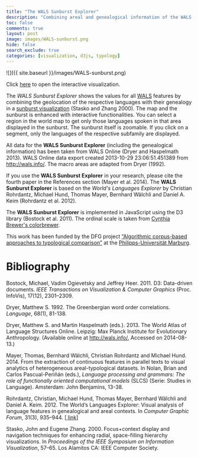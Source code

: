 ```yaml
---
title: "The WALS Sunburst Explorer"
description: "Combining areal and genealogical information of the WALS database"
toc: false
comments: true
layout: post
image: images/WALS-sunburst.png
hide: false
search_exclude: true
categories: [visualization, d3js, typology]
---
```


![]({{ site.baseurl }}/images/WALS-sunburst.png)

Click <a href="http://th-mayer.de/wals/" target="_blank">here</a> to open the interactive visualization.

The *WALS Sunburst Explorer* shows the values for all <a href="http://wals.info" target="_blank"><i class="fa fa-external-link"></i> WALS</a>
features by combining the geolocation of the respective languages with their genealogy in
a <a href="http://www.cc.gatech.edu/gvu/ii/sunburst/" target="_blank"><i class="fa fa-external-link"></i> sunburst visualization</a>
(Stasko and Zhang 2000). The map and the sunburst is enhanced with interactive functionalities.
You can select a region in the world map to get only those languages spoken in that area
displayed in the sunburst. The sunburst itself is zoomable. If you click on a segment, only
the languages of the respective subfamily are displayed.

All data for the <b>WALS Sunburst Explorer</b> (including the genealogical information) has been taken from WALS Online (Dryer and Haspelmath 2013). WALS Online data export created 2013-10-29 23:06:51.451389 from <a href="http://wals.info/" target="_blank"><i class="fa fa-external-link"></i> http://wals.info/</a>. The macro areas are adapted from Dryer (1992).

If you use the <b>WALS Sunburst Explorer</b> in your research, please cite the fourth paper in the References section (Mayer et al. 2014). The <b>WALS Sunburst Explorer</b> is based on the <em>World's Languages Explorer</em>
by Christian Rohrdantz, Michael Hund, Thomas Mayer, Bernhard Wälchli and Daniel A. Keim
(Rohrdantz et al. 2012).

The <b>WALS Sunburst Explorer</b> is implemented in JavaScript using the D3 library (Bostock et al. 2011). The ordinal scale is taken from <a href="http://colorbrewer2.org/" target="_blank"><i class="fa fa-external-link"></i> Cynthia Brewer's colorbrewer</a>.

This work has been funded by the DFG project
<a href="http://paralleltext.info" target="_blank">“Algorithmic corpus-based approaches to typological
comparison”</a> at the <a href="http://www.uni-marburg.de" target="_blank">Philipps-Universität Marburg</a>. 


# Bibliography

Bostock, Michael, Vadim Ogievetsky and Jeffrey Heer. 2011. D3: Data-driven documents. <i>IEEE Transactions on Visualization &amp; Computer Graphics</i> (Proc. InfoVis), 17(12), 2301–2309.

Dryer, Matthew S. 1992. The Greenbergian word order correlations. <i>Language</i>, 68(1), 81-138.

Dryer, Matthew S. and Martin Haspelmath (eds.). 2013. The World Atlas of Language Structures Online. Leipzig: Max Planck Institute for Evolutionary Anthropology. (Available online at <a href="http://wals.info/"><i class="fa fa-external-link"></i> http://wals.info/</a>, Accessed on 2014-08-13.)

Mayer, Thomas, Bernhard Wälchli, Christian Rohrdantz and Michael Hund. 2014. From the extraction of continuous features in parallel texts to visual analytics of heterogeneous areal-typological datasets. In Nolan, Brian and Carlos Pascual-Periñán (eds.),&nbsp;<em>Language processing and grammars: The role of functionally oriented computational models</em> (SLCS) (Serie: Studies in Language). Amsterdam: John Benjamins, 13-38.

Rohrdantz, Christian, Michael Hund, Thomas Mayer, Bernhard Wälchli and Daniel A. Keim. 2012.
The World’s Languages Explorer: Visual analysis of language features in genealogical and areal
contexts. In <i>Computer Graphic Forum</i>, 31(3), 935–944.
[<a href="http://onlinelibrary.wiley.com/doi/10.1111/j.1467-8659.2012.03086.x/abstract" target="_blank"><i class="fa fa-external-link"></i> link</a>]

Stasko, John and Eugene Zhang. 2000. Focus+context display and navigation techniques for
enhancing radial, space-filling hierarchy visualizations. In <i>Proceedings of the IEEE Symposium on Information Visualization</i>, 57–65. Los Alamitos CA: IEEE Computer Society.